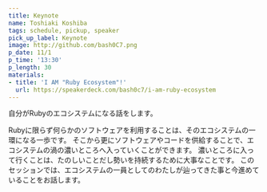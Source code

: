 ```yaml
---
title: Keynote
name: Toshiaki Koshiba
tags: schedule, pickup, speaker
pick_up_label: Keynote
image: http://github.com/bash0C7.png
p_date: 11/1
p_time: '13:30'
p_length: 30
materials:
- title: 'I AM "Ruby Ecosystem"!'
  url: https://speakerdeck.com/bash0c7/i-am-ruby-ecosystem
---
```


自分がRubyのエコシステムになる話をします。

Rubyに限らず何らかのソフトウェアを利用することは、そのエコシステムの一環になる一歩です。
そこから更にソフトウェアやコードを供給することで、エコシステムの渦の濃いところへ入っていくことができます。
濃いところに入って行くことは、たのしいことだし勢いを持続するために大事なことです。
このセッションでは、エコシステムの一員としてのわたしが辿ってきた事と今進めていることをお話します。

